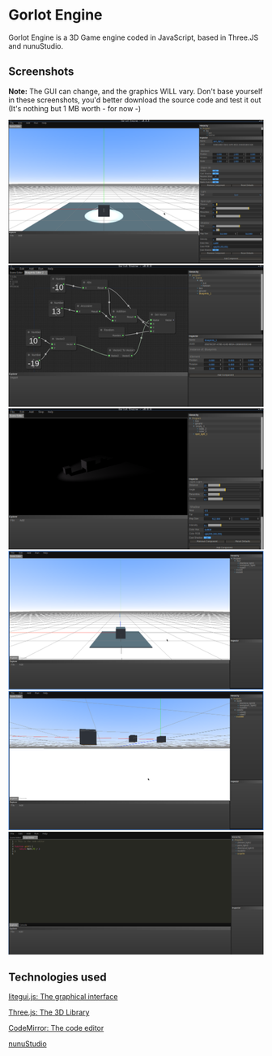 # Gorlot Engine

Gorlot Engine is a 3D Game engine coded in JavaScript, based in Three.JS and nunuStudio.

## Screenshots
**Note:** The GUI can change, and the graphics WILL vary. Don't base yourself in these screenshots, you'd better download the source code and test it out (It's nothing but 1 MB worth - for now -)

![The component system](imgs/4.png)
![Blueprints system](imgs/6.png)
![Run mode](imgs/5.png)
![The default scene](imgs/1.png)
![Parent/Child system](imgs/2.png)
![The code Editor](imgs/3.png)

## Technologies used
[litegui.js: The graphical interface](https://github.com/jagenjo/litegui.js)

[Three.js: The 3D Library](https://github.com/mrdoob/three.js)

[CodeMirror: The code editor](http://codemirror.net)

[nunuStudio](https://nunuStudio.org)